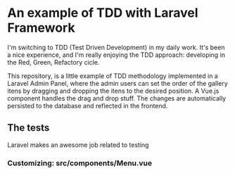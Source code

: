 # An example of TDD with Laravel Framework

I'm switching to TDD (Test Driven Development) in my daily work. It's been a nice experience, and I'm really enjoying the TDD approach: developing in the Red, Green, Refactory cicle.

This repository, is a little example of TDD methodology implemented in a Laravel Admin Panel, where the admin users can set the order of the gallery itens by dragging and dropping the itens to the desired position. A Vue.js component handles the drag and drop stuff. The changes are automatically persisted to the database and reflected in the frontend.

<!-- ![vue menu demo](https://github.com/daniel-cintra/vue-menu/blob/master/demo-screencast/menu-vue.gif) -->

## The tests

Laravel makes an awesome job related to testing

### Customizing: src/components/Menu.vue
